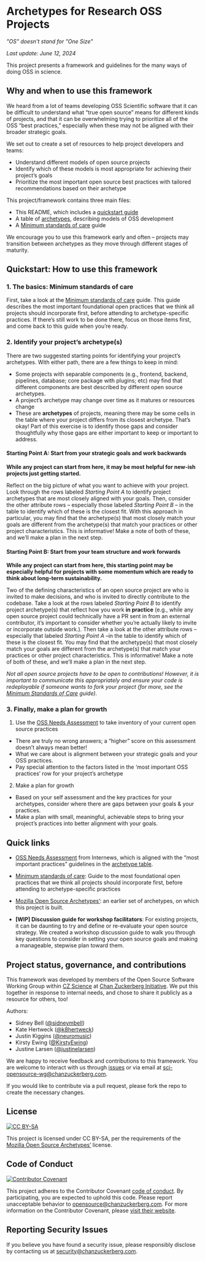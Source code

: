 # Archetypes for Research OSS Projects

*"OS" doesn't stand for "One Size"*

*Last update: June 12, 2024*

This project presents a framework and guidelines for the many ways of doing OSS in science.

## Why and when to use this framework

We heard from a lot of teams developing OSS Scientific software that it can be difficult to understand what “true open source” means for different kinds of projects, and that it can be overwhelming trying to prioritize all of the OSS “best practices,” especially when these may not be aligned with their broader strategic goals.

We set out to create a set of resources to help project developers and teams:
- Understand different models of open source projects
- Identify which of these models is most appropriate for achieving their project’s goals
- Prioritize the most important open source best practices with tailored recommendations based on their archetype

This project/framework contains three main files:
- This README, which includes a [quickstart guide](#quickstart-how-to-use-this-framework)
- A table of [archetypes](/archetypes.md), describing models of OSS development
- A [Minimum standards of care](/min-standard-care.md) guide

We encourage you to use this framework early and often – projects may transition between archetypes as they move through different stages of maturity.

## Quickstart: How to use this framework

### 1. The basics: Minimum standards of care

First, take a look at the [Minimum standards of care](/min-standard-care.md) guide. This guide describes the most important foundational open practices that we think all projects should incorporate first, before attending to archetype-specific practices. If there’s still work to be done there, focus on those items first, and come back to this guide when you’re ready.

### 2. Identify your project’s archetype(s)

There are two suggested starting points for identifying your project’s archetypes. With either path, there are a few things to keep in mind:
- Some projects with separable components (e.g., frontend, backend, pipelines, database; core package with plugins; etc) may find that different components are best described by different open source archetypes. 
- A project’s archetype may change over time as it matures or resources change
- These are **archetypes** of projects, meaning there may be some cells in the table where your project differs from its closest archetype. That’s okay! Part of this exercise is to identify those gaps and consider thoughtfully why those gaps are either important to keep or important to address. 

#### Starting Point A: Start from your strategic goals and work backwards

**While any project can start from here, it may be most helpful for new-ish projects just getting started.**

Reflect on the big picture of what you want to achieve with your project. Look through the rows labeled *Starting Point A* to identify project archetypes that are most closely aligned with your goals. Then, consider the other attribute rows – especially those labeled *Starting Point B* – in the table to identify which of these is the closest fit. With this approach in particular, you may find that the archetype(s) that most closely match your goals are different from the archetype(s) that match your practices or other project characteristics. This is informative! Make a note of both of these, and we’ll make a plan in the next step.

#### Starting Point B: Start from your team structure and work forwards

**While any project can start from here, this starting point may be especially helpful for projects with some momentum which are ready to think about long-term sustainability.**

Two of the defining characteristics of an open source project are who is invited to make decisions, and who is invited to directly contribute to the codebase. Take a look at the rows labeled *Starting Point B* to identify project archetype(s) that reflect how you work **in practice** (e.g., while any open source project could technically have a PR sent in from an external contributor, it’s important to consider whether you’re actually likely to invite or incorporate outside work.). Then take a look at the other attribute rows – especially that labeled *Starting Point A* –in the table to identify which of these is the closest fit. You may find that the archetype(s) that most closely match your goals are different from the archetype(s) that match your practices or other project characteristics. This is informative! Make a note of both of these, and we’ll make a plan in the next step.

*Not all open source projects have to be open to contributions! However, it is important to communicate this appropriately and ensure your code is redeployable if someone wants to fork your project (for more, see the [Minimum Standards of Care](/min-standard-care.md) guide).*

### 3. Finally, make a plan for growth

1. Use the [OSS Needs Assessment](https://internews.org/areas-of-expertise/global-tech/resources/open-source-software-lightweight-needs-assessment/) to take inventory of your current open source practices
- There are truly no wrong answers; a “higher” score on this assessment doesn’t always mean better!
- What we care about is alignment between your strategic goals and your OSS practices.
- Pay special attention to the factors listed in the ‘most important OSS practices’ row for your project’s archetype

2. Make a plan for growth
- Based on your self assessment and the key practices for your archetypes, consider where there are gaps between your goals & your practices. 
- Make a plan with small, meaningful, achievable steps to bring your project’s practices into better alignment with your goals.

## Quick links

- [OSS Needs Assessment](https://internews.org/areas-of-expertise/global-tech/resources/open-source-software-lightweight-needs-assessment/) from Internews, which is aligned with the “most important practices” guidelines in the [archetype table](/archetypes.md).

- [Minimum standards of care](/min-standard-care.md): Guide to the most foundational open practices that we think all projects should incorporate first, before attending to archetype-specific practices

- [Mozilla Open Source Archetypes’](https://blog.mozilla.org/wp-content/uploads/2018/05/MZOTS_OS_Archetypes_report_ext_scr.pdf): an earlier set of archetypes, on which this project is built.

- **[WIP] Discussion guide for workshop facilitators**: For existing projects, it can be daunting to try and define or re-evaluate your open source strategy. We created a workshop discussion guide to walk you through key questions to consider in setting your open source goals and making a manageable, stepwise plan toward them.

## Project status, governance, and contributions

This framework was developed by members of the Open Source Software Working Group within [CZ Science](https://chanzuckerberg.com/science/) at [Chan Zuckerberg Initiative](https://chanzuckerberg.com/). We put this together in response to internal needs, and chose to share it publicly as a resource for others, too!

Authors:
- Sidney Bell ([@sidneymbell](https://github.com/sidneymbell))
- Kate Hertweck ([@k8hertweck](https://github.com/k8hertweck))
- Justin Kiggins ([@neuromusic](https://github.com/neuromusic))
- Kirsty Ewing ([@KirstyEwing](https://github.com/KirstyEwing))
- Justine Larsen ([@justinelarsen](https://github.com/justinelarsen))

We are happy to receive feedback and contributions to this framework. You are welcome to interact with us through [issues]([url](https://github.com/chanzuckerberg/oss-archetypes/issues)) or via email at [sci-opensource-wg@chanzuckerberg.com](mailto:sci-opensource-wg@chanzuckerberg.com).

If you would like to contribute via a pull request, please fork the repo to create the necessary changes.

## License

[![CC BY-SA](https://mirrors.creativecommons.org/presskit/buttons/88x31/svg/by-sa.svg)](https://creativecommons.org/licenses/by-sa/4.0/legalcode.en)

This project is licensed under CC BY-SA, per the requirements of the [Mozilla Open Source Archetypes’](https://blog.mozilla.org/wp-content/uploads/2018/05/MZOTS_OS_Archetypes_report_ext_scr.pdf) license.

## Code of Conduct

[![Contributor Covenant](https://img.shields.io/badge/Contributor%20Covenant-baaaa.svg)](CODE_OF_CONDUCT.md)

This project adheres to the Contributor Covenant [code of conduct](https://github.com/chanzuckerberg/.github/blob/master/CODE_OF_CONDUCT.md). By participating, you are expected to uphold this code. Please report unacceptable behavior to [opensource@chanzuckerberg.com](mailto:opensource@chanzuckerberg.com).
For more information on the Contributor Covenant,
please [visit their website](https://www.contributor-covenant.org/).

## Reporting Security Issues

If you believe you have found a security issue, please responsibly disclose by contacting us at [security@chanzuckerberg.com](mailto:security@chanzuckerberg.com).
